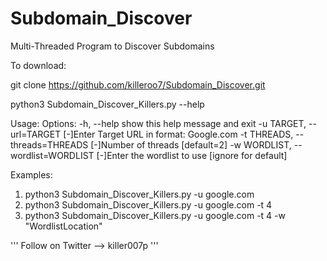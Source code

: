 # Subdomain_Discover

Multi-Threaded Program to Discover Subdomains

To download:
  
git clone https://github.com/killeroo7/Subdomain_Discover.git

python3 Subdomain_Discover_Killers.py --help

Usage:
Options:
  -h, --help            show this help message and exit
  -u TARGET, --url=TARGET
                        [-]Enter Target URL in format: Google.com
  -t THREADS, --threads=THREADS
                        [-]Number of threads [default=2]
  -w WORDLIST, --wordlist=WORDLIST
                        [-]Enter the wordlist to use [ignore for default]


Examples:
1.  python3 Subdomain_Discover_Killers.py -u google.com
2.  python3 Subdomain_Discover_Killers.py -u google.com -t 4
3.  python3 Subdomain_Discover_Killers.py -u google.com -t 4 -w "WordlistLocation"


'''
Follow on Twitter --> killer007p
'''
